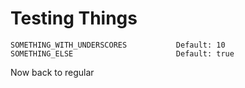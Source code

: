 # Testing Things

    SOMETHING_WITH_UNDERSCORES           Default: 10
    SOMETHING_ELSE                       Default: true

Now back to regular